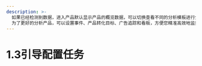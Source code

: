 ```yaml
---
description: >-
  如果已经检测到数据，进入产品默认显示产品的概览数据，可以切换查看不同的分析模板进行分析。
  为了更好的分析产品，可以设置事件、产品转化目标、广告追踪和看板，方便您精准高效地监控产品。
---
```


# 1.3引导配置任务



#### 

#### 

#### 


